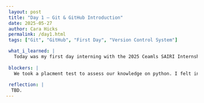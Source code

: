 ```yaml
---
 layout: post
 title: "Day 1 – Git & GitHub Introduction"
 date: 2025-05-27
 author: Cara Hicks
 permalink: /day1.html
 tags: ["Git", "GitHub", "First Day", "Version Control System"]

 what_i_learned: |
   Today was my first day interning with the 2025 Ceamls SAIRI Internship program. We started by introducing ourselves through a short questionnaire on Zoom. To help us get to know each other better, we played a networking bingo game. Later we were introduced to Git, a version control system, and GitHub, a platform for hosting and collaborating on code.
  
 blockers: | 
   We took a placment test to assess our knowledge on python. I felt intimaidated at first, But i realized the test is for our benifit.
  
 reflection: |
  TBD.
---
```

